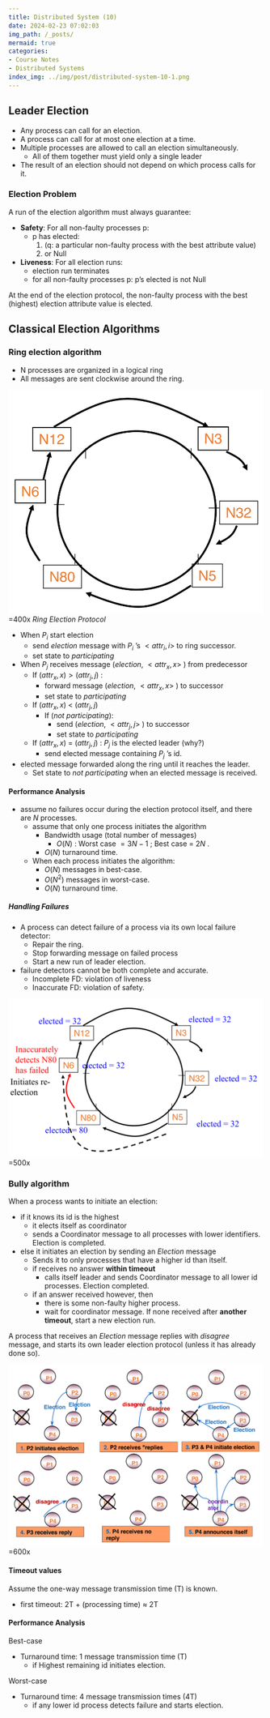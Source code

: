 ```yaml
---
title: Distributed System (10)
date: 2024-02-23 07:02:03
img_path: /_posts/
mermaid: true
categories:
- Course Notes
- Distributed Systems
index_img: ../img/post/distributed-system-10-1.png
---
```


## Leader Election

- Any process can call for an election.
- A process can call for at most one election at a time.
- Multiple processes are allowed to call an election simultaneously.
  - All of them together must yield only a single leader
- The result of an election should not depend on which process
calls for it.

### Election Problem

A run of the election algorithm must always guarantee:

- **Safety**: For all non-faulty processes p:
  - p has elected:
    1) (q: a particular non-faulty process with the best attribute value)
    2) or Null
- **Liveness**: For all election runs:
  - election run terminates
  - for all non-faulty processes p: p’s elected is not Null

At the end of the election protocol, the non-faulty process with the
best (highest) election attribute value is elected.

## Classical Election Algorithms

### Ring election algorithm

- N processes are organized in a logical ring
- All messages are sent clockwise around the ring.

![](../img/post/distributed-system-10.png)=400x
_Ring Election Protocol_

- When $P_i$ start election
  - send _election_ message with $P_i$ ’s $<attr_i, i>$ to ring successor.
  - set state to *participating*
- When $P_j$ receives message (_election_, $<attr_x, x>$ ) from predecessor
  - If $(attr_x, x) > (attr_j, j)$ :
    - forward message (_election_, $<attr_x, x>$ ) to successor
    - set state to *participating*
  - If $(attr_x, x)$ < $(attr_j, j)$ 
    - If (_not participating_):
      - send (_election_, $<attr_j, j>$ ) to successor
      - set state to *participating*
  - If $(attr_x, x)$ = $(attr_j, j)$ : $P_j$ is the elected leader (why?)
    - send elected message containing $P_j$ ’s id.
- elected message forwarded along the ring until it reaches the leader.
  - Set state to _not participating_ when an elected message is received.

#### Performance Analysis

- assume no failures occur during the election protocol itself, and there are $N$ processes.
  - assume that only one process initiates the algorithm
    - Bandwidth usage (total number of messages)
      - $O(N)$ : Worst case $= 3N -1$ ; Best case = $2N$ .
    - $O(N)$ turnaround time.
  - When each process initiates the algorithm:
    - $O(N)$ messages in best-case.
    - $O(N^2)$ messages in worst-case.
    - $O(N)$ turnaround time.

##### Handling Failures

- A process can detect failure of a process via its own local failure detector:
  - Repair the ring.
  - Stop forwarding  message on failed process
  - Start a new run of leader election.
- failure detectors cannot be both complete and accurate.
  - Incomplete FD: violation of liveness
  - Inaccurate FD: violation of safety.

![](../img/post/distributed-system-10-1.png)=500x

### Bully algorithm

When a process wants to initiate an election:

- if it knows its id is the highest
  - it elects itself as coordinator
  - sends a Coordinator message to all processes with lower identifiers. Election is completed.
- else it initiates an election by sending an _Election_ message
  - Sends it to only processes that have a higher id than itself.
  - if receives no answer **within timeout**
    - calls itself leader and sends Coordinator message to all lower id processes. Election completed.
  - if an answer received however, then
    - there is some non-faulty higher process.
    - wait for coordinator message. If none received after **another timeout**, start a new election run.

A process that receives an _Election_ message replies with _disagree_ message,
and starts its own leader election protocol (unless it has already done so).

![](../img/post/distributed-system-10-2.png)=600x

#### Timeout values

Assume the one-way message transmission time (T) is known.

- first timeout: 2T + (processing time) ≈ 2T

#### Performance Analysis

Best-case

- Turnaround time: 1 message transmission time (T)
  - if Highest remaining id initiates election.

Worst-case

- Turnaround time: 4 message transmission times (4T)
  - if any lower id process detects failure and starts election.
